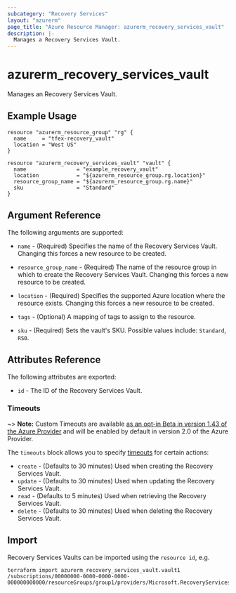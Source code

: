 ```yaml
---
subcategory: "Recovery Services"
layout: "azurerm"
page_title: "Azure Resource Manager: azurerm_recovery_services_vault"
description: |-
  Manages a Recovery Services Vault.
---
```


# azurerm_recovery_services_vault

Manages an Recovery Services Vault.

## Example Usage

```hcl
resource "azurerm_resource_group" "rg" {
  name     = "tfex-recovery_vault"
  location = "West US"
}

resource "azurerm_recovery_services_vault" "vault" {
  name                = "example_recovery_vault"
  location            = "${azurerm_resource_group.rg.location}"
  resource_group_name = "${azurerm_resource_group.rg.name}"
  sku                 = "Standard"
}
```

## Argument Reference

The following arguments are supported:

* `name` - (Required) Specifies the name of the Recovery Services Vault. Changing this forces a new resource to be created.

* `resource_group_name` - (Required) The name of the resource group in which to create the Recovery Services Vault. Changing this forces a new resource to be created.

* `location` - (Required) Specifies the supported Azure location where the resource exists. Changing this forces a new resource to be created.

* `tags` - (Optional) A mapping of tags to assign to the resource.

* `sku` - (Required) Sets the vault's SKU. Possible values include: `Standard`, `RS0`.


## Attributes Reference

The following attributes are exported:

* `id` - The ID of the Recovery Services Vault.

### Timeouts

~> **Note:** Custom Timeouts are available [as an opt-in Beta in version 1.43 of the Azure Provider](/docs/providers/azurerm/guides/2.0-beta.html) and will be enabled by default in version 2.0 of the Azure Provider.

The `timeouts` block allows you to specify [timeouts](https://www.terraform.io/docs/configuration/resources.html#timeouts) for certain actions:

* `create` - (Defaults to 30 minutes) Used when creating the Recovery Services Vault.
* `update` - (Defaults to 30 minutes) Used when updating the Recovery Services Vault.
* `read` - (Defaults to 5 minutes) Used when retrieving the Recovery Services Vault.
* `delete` - (Defaults to 30 minutes) Used when deleting the Recovery Services Vault.

## Import

Recovery Services Vaults can be imported using the `resource id`, e.g.

```shell
terraform import azurerm_recovery_services_vault.vault1 /subscriptions/00000000-0000-0000-0000-000000000000/resourceGroups/group1/providers/Microsoft.RecoveryServices/vaults/vault1
```
